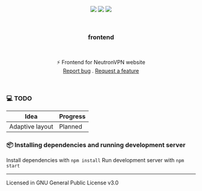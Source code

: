 <p align="center">
    <a href="https://github.com/neutron-vpn/frontend/stargazers"><img src="https://img.shields.io/github/stars/neutron-vpn/frontend?colorA=151515&colorB=8C977D&style=for-the-badge&logo=starship"></a>
    <a href="https://github.com/neutron-vpn/frontend/issues"><img src="https://img.shields.io/github/issues/neutron-vpn/frontend?colorA=151515&colorB=B66467&style=for-the-badge&logo=bugatti"></a>
    <a href="https://github.com/neutron-vpn/frontend/network/members"><img src="https://img.shields.io/github/forks/neutron-vpn/frontend?colorA=151515&colorB=8DA3B9&style=for-the-badge&logo=github"></a>
</p>
<br />
  <h3 align="center">frontend</h3>
  <br />
  <p align="center">
  ⚡ Frontend for NeutronVPN website
  <br />
  <a href="https://github.com/neutron-vpn/frontend/issues">Report bug</a>
  .
  <a href="https://github.com/neutron-vpn/frontend/issues">Request a feature</a>
  </p>
<br />

### 💻 TODO
| Idea | Progress |
| ------ | ----------- |
| Adaptive layout | Planned |

### 📦 Installing dependencies and running development server
Install dependencies with `npm install`
Run development server with `npm start`

***

Licensed in GNU General Public License v3.0 
